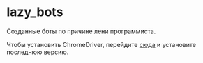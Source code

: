# lazy_bots
Созданные боты по причине лени программиста.


Чтобы установить ChromeDriver, перейдите [сюда](https://chromedriver.chromium.org/downloads) и установите последнюю версию.
